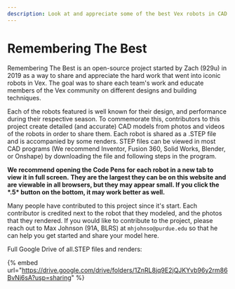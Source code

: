 ```yaml
---
description: Look at and appreciate some of the best Vex robots in CAD
---
```


# Remembering The Best

Remembering The Best is an open-source project started by Zach \(929u\) in 2019 as a way to share and appreciate the hard work that went into iconic robots in Vex. The goal was to share each team's work and educate members of the Vex community on different designs and building techniques. 

Each of the robots featured is well known for their design, and performance during their respective season. To commemorate this, contributors to this project create detailed \(and accurate\) CAD models from photos and videos of the robots in order to share them. Each robot is shared as a .STEP file and is accompanied by some renders. STEP files can be viewed in most CAD programs \(We recommend  Inventor, Fusion 360, Solid Works, Blender, or Onshape\) by downloading the file and following steps in the program.

**We recommend opening the Code Pens for each robot in a new tab to view it in full screen.**  **They are the largest they can be on this website and are viewable in all browsers, but they may appear small. If you click the \*.5\* button on the bottom, it may work better as well.**

Many people have contributed to this project since it's start. Each contributor is credited next to the robot that they modeled, and the photos that they rendered. If you would like to contribute to the project, please reach out to Max Johnson \(91A, BLRS\) at `mhjohnso@purdue.edu` so that he can help you get started and share your model here.

Full Google Drive of all.STEP files and renders:

{% embed url="https://drive.google.com/drive/folders/1ZnRL8jq9E2jQJKYvb96y2rm86BvNj6sA?usp=sharing" %}



